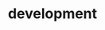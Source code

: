 ---
title: "development"
category: development
layout: category
permalink: /categories/development
author_profile: true
---
